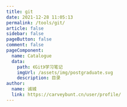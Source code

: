 ```yaml
---
title: git
date: 2021-12-28 11:05:13
permalink: /tools/git/
article: false
sidebar: false
pageButton: false
comment: false
pageComponent: 
  name: Catalogue
  data: 
    path: 《Git》学习笔记
    imgUrl: /assets/img/postgraduate.svg
    description: 目录
author: 
  name: 诚城
  link: https://carveybunt.cn/user/profile/
---
```

